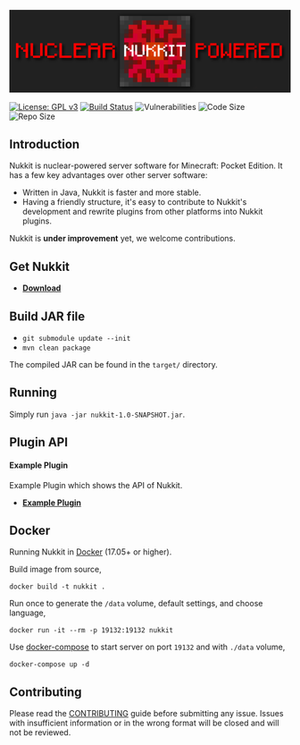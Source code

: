 ![nukkit](.github/images/banner.png)

[![License: GPL v3](https://img.shields.io/badge/License-GPL%20v3-yellow.svg)](LICENSE)
[![Build Status](https://img.shields.io/travis/com/nukkitv/Nukkit/master.svg)](https://circleci.com/gh/nukkitv/Nukkit/tree/master)
![Vulnerabilities](https://img.shields.io/snyk/vulnerabilities/github/nukkitv/nukkit.svg)
![Code Size](https://img.shields.io/github/languages/code-size/nukkitv/nukkit.svg)
![Repo Size](https://img.shields.io/github/repo-size/nukkitv/nukkit.svg)

Introduction
-------------

Nukkit is nuclear-powered server software for Minecraft: Pocket Edition.
It has a few key advantages over other server software:

* Written in Java, Nukkit is faster and more stable.
* Having a friendly structure, it's easy to contribute to Nukkit's development and rewrite plugins from other platforms into Nukkit plugins.

Nukkit is **under improvement** yet, we welcome contributions. 

Get Nukkit
--------------------

* __[Download](https://circleci.com/gh/nukkitv/Nukkit/tree/master)__

Build JAR file
-------------
- `git submodule update --init`
- `mvn clean package`

The compiled JAR can be found in the `target/` directory.

Running
-------------
Simply run `java -jar nukkit-1.0-SNAPSHOT.jar`.

Plugin API
-------------
#### **Example Plugin**
Example Plugin which shows the API of Nukkit.

* __[Example Plugin](http://github.com/nukkitv/ExamplePlugin)__

Docker
-------------

Running Nukkit in [Docker](https://www.docker.com/) (17.05+ or higher).

Build image from source,

```
docker build -t nukkit .
```

Run once to generate the `/data` volume, default settings, and choose language,

```
docker run -it --rm -p 19132:19132 nukkit
```

Use [docker-compose](https://docs.docker.com/compose/overview/) to start server on port `19132` and with `./data` volume,

```
docker-compose up -d
```

Contributing
------------
Please read the [CONTRIBUTING](.github/CONTRIBUTING.md) guide before submitting any issue. Issues with insufficient information or in the wrong format will be closed and will not be reviewed.
